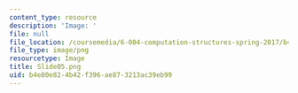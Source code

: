 ```yaml
---
content_type: resource
description: 'Image: '
file: null
file_location: /coursemedia/6-004-computation-structures-spring-2017/b4e80e824b42f396ae873213ac39eb99_Slide05.png
file_type: image/png
resourcetype: Image
title: Slide05.png
uid: b4e80e82-4b42-f396-ae87-3213ac39eb99
---
```

